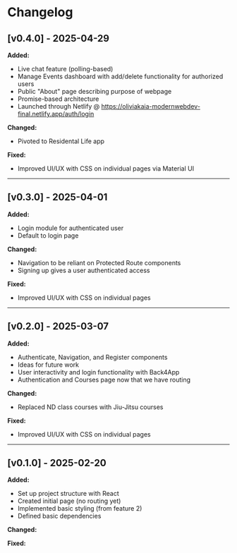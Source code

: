 # Changelog
## [v0.4.0] - 2025-04-29
**Added:**
  - Live chat feature (polling-based) 
  - Manage Events dashboard with add/delete functionality for authorized users
  - Public "About" page describing purpose of webpage
  - Promise-based architecture
  - Launched through Netlify @ https://oliviakaia-modernwebdev-final.netlify.app/auth/login

**Changed:**
- Pivoted to Residental Life app

**Fixed:**
  - Improved UI/UX with CSS on individual pages via Material UI
 
---

## [v0.3.0] - 2025-04-01
**Added:**
  - Login module for authenticated user
  - Default to login page

**Changed:**
  - Navigation to be reliant on Protected Route components
  - Signing up gives a user authenticated access

**Fixed:**
  - Improved UI/UX with CSS on individual pages 

---

## [v0.2.0] - 2025-03-07
**Added:**
- Authenticate, Navigation, and Register components
- Ideas for future work
- User interactivity and login functionality with Back4App
- Authentication and Courses page now that we have routing

**Changed:**
- Replaced ND class courses with Jiu-Jitsu courses

**Fixed:**
- Improved UI/UX with CSS on individual pages

---

## [v0.1.0] - 2025-02-20
**Added:**
- Set up project structure with React
- Created initial page (no routing yet)
- Implemented basic styling (from feature 2)
- Defined basic dependencies

**Changed:**

**Fixed:**
